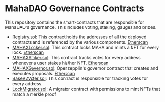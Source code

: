 # MahaDAO Governance Contracts

This repository contains the smart-contracts that are responsible for MahaDAO's governance. This includes voting, staking, gauges and bribes.

- [Registry.sol](./contracts/Registry.sol): This contract holds the addresses of all the deployed contracts and is referenced by the various components. [Etherscan](https://etherscan.io/address/0x270Cb299Bd822A856c0599235b3ABdd1B42afe85)
- [MAHAXLocker.sol](./contracts/MAHAXLocker.sol): This contract locks MAHA and mints a NFT for every lock. [Etherscan](https://etherscan.io/address/0x2dd0b4BcD086DC603e864A898c9125d2c22F00D4)
- [MAHAXStaker.sol](./contracts/voter/MAHAXStaker.sol): This contract tracks votes for every address whenever a user stakes his/her NFT. [Etherscan](https://etherscan.io/address/0x40203FABB70d382797A2c544dAe4793202931988)
- [MAHAXGovernor.sol](./contracts/MAHAXGovernor.sol): Openzepplin's governor contract that creates and executes proposals. [Etherscan](https://etherscan.io/address/0x8B02998366F7437F6c4138F4b543EA5c000cD608)
- [BaseV2Voter.sol](./contracts/voter/BaseV2Voter.sol): This contract is responsible for tracking votes for every address.
- [LockMigrator.sol](./contracts/LockMigrator.sol): A migrator contract with permissions to mint NFTs that match a merkle proof
